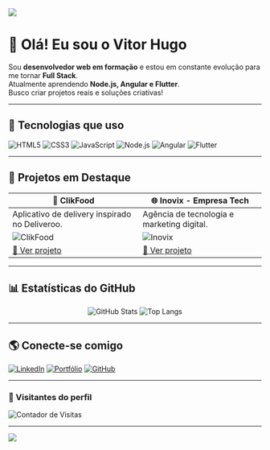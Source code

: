 <!-- Banner Animado -->
<img src="https://capsule-render.vercel.app/api?type=waving&color=0:0f2027,100:2c5364&height=200&section=header&text=Vitor%20Hugo%20Gomes%20Carvalho&fontColor=ffffff&fontSize=35&animation=fadeIn" />

# 👋 Olá! Eu sou o Vitor Hugo

Sou **desenvolvedor web em formação** e estou em constante evolução para me tornar **Full Stack**.  
Atualmente aprendendo **Node.js, Angular e Flutter**.  
Busco criar projetos reais e soluções criativas!

---

## 🚀 Tecnologias que uso

![HTML5](https://img.shields.io/badge/HTML5-E34F26?style=for-the-badge&logo=html5&logoColor=white)
![CSS3](https://img.shields.io/badge/CSS3-1572B6?style=for-the-badge&logo=css3&logoColor=white)
![JavaScript](https://img.shields.io/badge/JavaScript-F7DF1E?style=for-the-badge&logo=javascript&logoColor=black)
![Node.js](https://img.shields.io/badge/Node.js-43853D?style=for-the-badge&logo=node.js&logoColor=white)
![Angular](https://img.shields.io/badge/Angular-DD0031?style=for-the-badge&logo=angular&logoColor=white)
![Flutter](https://img.shields.io/badge/Flutter-02569B?style=for-the-badge&logo=flutter&logoColor=white)

---

## 📌 Projetos em Destaque

| 📱 **ClikFood** | 🌐 **Inovix - Empresa Tech** |
|-----------------|-----------------------------|
| Aplicativo de delivery inspirado no Deliveroo. | Agência de tecnologia e marketing digital. |
| ![ClikFood](./screenshot/login.png) | ![Inovix](https://github.com/vitorgomesc/inovix_site/raw/main/screenshot.png) |
| [🔗 Ver projeto](https://github.com/vitorgomesc/clikfood_app) | [🔗 Ver projeto](https://github.com/vitorgomesc/inovix_site) |

---

## 📊 Estatísticas do GitHub

<div align="center">
  
![GitHub Stats](https://github-readme-stats.vercel.app/api?username=vitorgomesc&show_icons=true&theme=tokyonight&hide_border=true&bg_color=0d1117&title_color=00ffff&icon_color=00ffff)
![Top Langs](https://github-readme-stats.vercel.app/api/top-langs/?username=vitorgomesc&layout=compact&theme=tokyonight&hide_border=true&bg_color=0d1117)

</div>

---

## 🌎 Conecte-se comigo

[![LinkedIn](https://img.shields.io/badge/LinkedIn-0077B5?style=for-the-badge&logo=linkedin&logoColor=white)](https://www.linkedin.com/in/vitor-hugo-gomes-carvalho-711111262/)
[![Portfólio](https://img.shields.io/badge/Portfólio-000?style=for-the-badge&logo=vercel&logoColor=white)](https://vitorgomesc.github.io/meu-portfolio/)
[![GitHub](https://img.shields.io/badge/GitHub-181717?style=for-the-badge&logo=github&logoColor=white)](https://github.com/vitorgomesc)

---

### 👀 Visitantes do perfil

![Contador de Visitas](https://komarev.com/ghpvc/?username=vitorgomesc&color=blue)

---

<!-- Rodapé animado -->
<img src="https://capsule-render.vercel.app/api?type=waving&color=0:0f2027,100:2c5364&height=120&section=footer"/>
